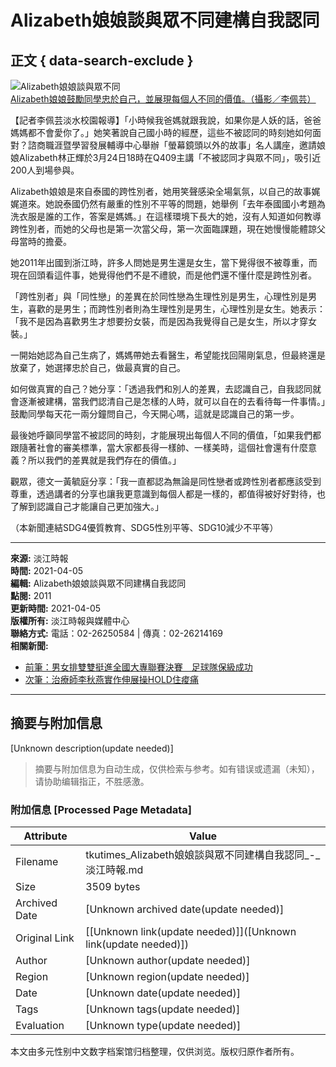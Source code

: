 # Alizabeth娘娘談與眾不同建構自我認同

## 正文 { data-search-exclude }


![Alizabeth娘娘談與眾不同](https://photo.tkutimes.tku.edu.tw/ashx/waterimg.ashx?im=EA3E68C168E0EB168FEEE616986DFB4253E3CA0FEAB97F7DA4EB5B01D12B6B285D8D7058CD1B52FDECAD8AE19071D2CEF567832CDF5872185462BE7ED7689864)  
[Alizabeth娘娘鼓勵同學忠於自己，並展現每個人不同的價值。（攝影／李佩芸）](pic.aspx?no=211747)

【記者李佩芸淡水校園報導】「小時候我爸媽就跟我說，如果你是人妖的話，爸爸媽媽都不會愛你了。」她笑著說自己國小時的經歷，這些不被認同的時刻她如何面對？諮商職涯暨學習發展輔導中心舉辦「螢幕鏡頭以外的故事」名人講座，邀請娘娘Alizabeth林正輝於3月24日18時在Q409主講「不被認同才與眾不同」，吸引近200人到場參與。

Alizabeth娘娘是來自泰國的跨性別者，她用笑聲感染全場氣氛，以自己的故事娓娓道來。她說泰國仍然有嚴重的性別不平等的問題，她舉例「去年泰國國小考題為洗衣服是誰的工作，答案是媽媽。」在這樣環境下長大的她，沒有人知道如何教導跨性別者，而她的父母也是第一次當父母，第一次面臨課題，現在她慢慢能體諒父母當時的擔憂。

她2011年出國到浙江時，許多人問她是男生還是女生，當下覺得很不被尊重，而現在回頭看這件事，她覺得他們不是不禮貌，而是他們還不懂什麼是跨性別者。

「跨性別者」與「同性戀」的差異在於同性戀為生理性別是男生，心理性別是男生，喜歡的是男生；而跨性別者則為生理性別是男生，心理性別是女生。她表示：「我不是因為喜歡男生才想要扮女裝，而是因為我覺得自己是女生，所以才穿女裝。」

一開始她認為自己生病了，媽媽帶她去看醫生，希望能找回陽剛氣息，但最終還是放棄了，她選擇忠於自己，做最真實的自己。

如何做真實的自己？她分享：「透過我們和別人的差異，去認識自己，自我認同就會逐漸被建構，當我們認清自己是怎樣的人時，就可以自在的去看待每一件事情。」鼓勵同學每天花一兩分鐘問自己，今天開心嗎，這就是認識自己的第一步。

最後她呼籲同學當不被認同的時刻，才能展現出每個人不同的價值，「如果我們都跟隨著社會的審美標準，當大家都長得一樣帥、一樣美時，這個社會還有什麼意義？所以我們的差異就是我們存在的價值。」

觀眾，德文一黃毓庭分享：「我一直都認為無論是同性戀者或跨性別者都應該受到尊重，透過講者的分享也讓我更意識到每個人都是一樣的，都值得被好好對待，也了解到認識自己才能讓自己更加強大。」

（本新聞連結SDG4優質教育、SDG5性別平等、SDG10減少不平等）

---
**來源:** 淡江時報  
**時間:** 2021-04-05  
**編輯:** Alizabeth娘娘談與眾不同建構自我認同  
**點閱:** 2011  
**更新時間:** 2021-04-05  
**版權所有:** 淡江時報與媒體中心  
**聯絡方式:** 電話：02-26250584 | 傳真：02-26214169  
**相關新聞:** 
- [前筆：男女排雙雙挺進全國大專聯賽決賽　足球隊保級成功](dtl.aspx?no=53376)
- [次筆：治療師李秋燕實作伸展操HOLD住痠痛](dtl.aspx?no=53378)  
---
<!-- tcd_original_link https://tkutimes.tku.edu.tw/dtl.aspx?no=53377 -->


## 摘要与附加信息

<!-- tcd_abstract -->
[Unknown description(update needed)]
<!-- tcd_abstract_end -->

> 摘要与附加信息为自动生成，仅供检索与参考。如有错误或遗漏（未知），请协助编辑指正，不胜感激。

### 附加信息 [Processed Page Metadata]

| Attribute       | Value                                  |
|-----------------|----------------------------------------|
| Filename        | tkutimes_Alizabeth娘娘談與眾不同建構自我認同_-_淡江時報.md                             |
| Size            | 3509 bytes                           |
| Archived Date   | [Unknown archived date(update needed)]                             |
| Original Link   | [[Unknown link(update needed)]]([Unknown link(update needed)])                       |
| Author          | [Unknown author(update needed)]                               |
| Region          | [Unknown region(update needed)]                               |
| Date            | [Unknown date(update needed)]                                 |
| Tags            | [Unknown tags(update needed)]                                 |
| Evaluation            | [Unknown type(update needed)]                                 |
<!-- tcd_table_end -->

本文由多元性别中文数字档案馆归档整理，仅供浏览。版权归原作者所有。
